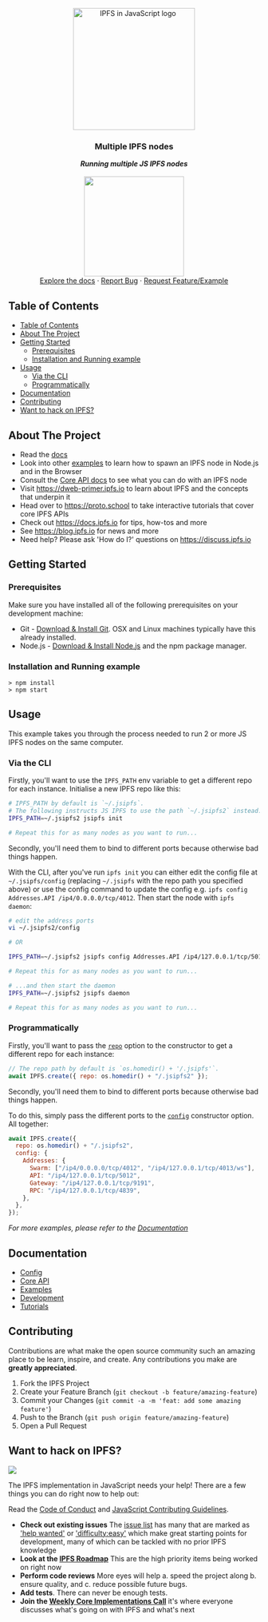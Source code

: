 <p align="center">
  <a href="https://js.ipfs.io" title="JS IPFS">
    <img src="https://ipfs.io/ipfs/Qme6KJdKcp85TYbLxuLV7oQzMiLremD7HMoXLZEmgo6Rnh/js-ipfs-sticker.png" alt="IPFS in JavaScript logo" width="244" />
  </a>
</p>

<h3 align="center"><b>Multiple IPFS nodes</b></h3>

<p align="center">
  <b><i>Running multiple JS IPFS nodes</i></b>
  <br />
  <br />
  <img src="https://raw.githubusercontent.com/jlord/forkngo/gh-pages/badges/cobalt.png" width="200">
  <br>
  <a href="https://github.com/ipfs/js-ipfs/tree/master/docs">Explore the docs</a>
  ·
  <a href="https://github.com/ipfs-examples/js-ipfs-examples/issues">Report Bug</a>
  ·
  <a href="https://github.com/ipfs-examples/js-ipfs-examples/issues">Request Feature/Example</a>
</p>

## Table of Contents

- [Table of Contents](#table-of-contents)
- [About The Project](#about-the-project)
- [Getting Started](#getting-started)
  - [Prerequisites](#prerequisites)
  - [Installation and Running example](#installation-and-running-example)
- [Usage](#usage)
  - [Via the CLI](#via-the-cli)
  - [Programmatically](#programmatically)
- [Documentation](#documentation)
- [Contributing](#contributing)
- [Want to hack on IPFS?](#want-to-hack-on-ipfs)

## About The Project

- Read the [docs](https://github.com/ipfs/js-ipfs/tree/master/docs)
- Look into other [examples](https://github.com/ipfs-examples/js-ipfs-examples) to learn how to spawn an IPFS node in Node.js and in the Browser
- Consult the [Core API docs](https://github.com/ipfs/js-ipfs/tree/master/docs/core-api) to see what you can do with an IPFS node
- Visit https://dweb-primer.ipfs.io to learn about IPFS and the concepts that underpin it
- Head over to https://proto.school to take interactive tutorials that cover core IPFS APIs
- Check out https://docs.ipfs.io for tips, how-tos and more
- See https://blog.ipfs.io for news and more
- Need help? Please ask 'How do I?' questions on https://discuss.ipfs.io

## Getting Started

### Prerequisites

Make sure you have installed all of the following prerequisites on your development machine:

- Git - [Download & Install Git](https://git-scm.com/downloads). OSX and Linux machines typically have this already installed.
- Node.js - [Download & Install Node.js](https://nodejs.org/en/download/) and the npm package manager.

### Installation and Running example

```console
> npm install
> npm start
```

## Usage

This example takes you through the process needed to run 2 or more JS IPFS nodes on the same computer.

### Via the CLI

Firstly, you'll want to use the `IPFS_PATH` env variable to get a different repo for each instance. Initialise a new IPFS repo like this:

```sh
# IPFS_PATH by default is `~/.jsipfs`.
# The following instructs JS IPFS to use the path `~/.jsipfs2` instead:
IPFS_PATH=~/.jsipfs2 jsipfs init

# Repeat this for as many nodes as you want to run...
```

Secondly, you'll need them to bind to different ports because otherwise bad things happen.

With the CLI, after you've run `ipfs init` you can either edit the config file at `~/.jsipfs/config` (replacing `~/.jsipfs` with the repo path you specified above) or use the config command to update the config e.g. `ipfs config Addresses.API /ip4/0.0.0.0/tcp/4012`. Then start the node with `ipfs daemon`:

```sh
# edit the address ports
vi ~/.jsipfs2/config

# OR

IPFS_PATH=~/.jsipfs2 jsipfs config Addresses.API /ip4/127.0.0.1/tcp/5012

# Repeat this for as many nodes as you want to run...
```

```sh
# ...and then start the daemon
IPFS_PATH=~/.jsipfs2 jsipfs daemon

# Repeat this for as many nodes as you want to run...
```

### Programmatically

Firstly, you'll want to pass the [`repo`](https://github.com/ipfs/js-ipfs#optionsrepo) option to the constructor to get a different repo for each instance:

```js
// The repo path by default is `os.homedir() + '/.jsipfs'`.
await IPFS.create({ repo: os.homedir() + "/.jsipfs2" });
```

Secondly, you'll need them to bind to different ports because otherwise bad things happen.

To do this, simply pass the different ports to the [`config`](https://github.com/ipfs/js-ipfs#optionsconfig) constructor option. All together:

```js
await IPFS.create({
  repo: os.homedir() + "/.jsipfs2",
  config: {
    Addresses: {
      Swarm: ["/ip4/0.0.0.0/tcp/4012", "/ip4/127.0.0.1/tcp/4013/ws"],
      API: "/ip4/127.0.0.1/tcp/5012",
      Gateway: "/ip4/127.0.0.1/tcp/9191",
      RPC: "/ip4/127.0.0.1/tcp/4839",
    },
  },
});
```

_For more examples, please refer to the [Documentation](#documentation)_

## Documentation

- [Config](https://docs.ipfs.io/)
- [Core API](https://github.com/ipfs/js-ipfs/tree/master/docs/core-api)
- [Examples](https://github.com/ipfs-examples/js-ipfs-examples)
- [Development](https://github.com/ipfs/js-ipfs/blob/master/docs/DEVELOPMENT.md)
- [Tutorials](https://proto.school)

## Contributing

Contributions are what make the open source community such an amazing place to be learn, inspire, and create. Any contributions you make are **greatly appreciated**.

1. Fork the IPFS Project
2. Create your Feature Branch (`git checkout -b feature/amazing-feature`)
3. Commit your Changes (`git commit -a -m 'feat: add some amazing feature'`)
4. Push to the Branch (`git push origin feature/amazing-feature`)
5. Open a Pull Request

## Want to hack on IPFS?

[![](https://cdn.rawgit.com/jbenet/contribute-ipfs-gif/master/img/contribute.gif)](https://github.com/ipfs/community/blob/master/CONTRIBUTING.md)

The IPFS implementation in JavaScript needs your help! There are a few things you can do right now to help out:

Read the [Code of Conduct](https://github.com/ipfs/community/blob/master/code-of-conduct.md) and [JavaScript Contributing Guidelines](https://github.com/ipfs/community/blob/master/CONTRIBUTING_JS.md).

- **Check out existing issues** The [issue list](https://github.com/ipfs/js-ipfs/issues) has many that are marked as ['help wanted'](https://github.com/ipfs/js-ipfs/issues?q=is%3Aissue+is%3Aopen+sort%3Aupdated-desc+label%3A%22help+wanted%22) or ['difficulty:easy'](https://github.com/ipfs/js-ipfs/issues?q=is%3Aissue+is%3Aopen+sort%3Aupdated-desc+label%3Adifficulty%3Aeasy) which make great starting points for development, many of which can be tackled with no prior IPFS knowledge
- **Look at the [IPFS Roadmap](https://github.com/ipfs/roadmap)** This are the high priority items being worked on right now
- **Perform code reviews** More eyes will help
  a. speed the project along
  b. ensure quality, and
  c. reduce possible future bugs.
- **Add tests**. There can never be enough tests.
- **Join the [Weekly Core Implementations Call](https://github.com/ipfs/team-mgmt/issues/992)** it's where everyone discusses what's going on with IPFS and what's next
